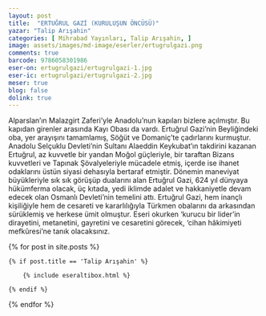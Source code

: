 ```yaml
---
layout: post
title:  "ERTUĞRUL GAZİ (KURULUŞUN ÖNCÜSÜ)"
yazar: "Talip Arışahin"
categories: [ Mihrabad Yayınları, Talip Arışahin, ]
image: assets/images/md-image/eserler/ertugrulgazi.png
comments: true
barcode: 9786058301986
eser-on: ertugrulgazi/ertugrulgazi-1.jpg
eser-ic: ertugrulgazi/ertugrulgazi-2.jpg
meser: true
blog: false
dolink: true
---
```



Alparslan’ın Malazgirt Zaferi’yle Anadolu’nun kapıları bizlere açılmıştır. Bu kapıdan girenler arasında Kayı Obası da vardı. Ertuğrul Gazi’nin Beyliğindeki oba, yer arayışını tamamlamış, Söğüt ve Domaniç’te çadırlarını kurmuştur. Anadolu Selçuklu Devleti’nin Sultanı Alaeddin Keykubat’ın takdirini kazanan Ertuğrul, az kuvvetle bir yandan Moğol güçleriyle, bir taraftan Bizans kuvvetleri ve Tapınak Şövalyeleriyle mücadele etmiş, içerde ise ihanet odaklarını üstün siyasi dehasıyla bertaraf etmiştir.
Dönemin maneviyat büyükleriyle sık sık görüşüp dualarını alan Ertuğrul Gazi, 624 yıl dünyaya hükümferma olacak, üç kıtada, yedi iklimde adalet ve hakkaniyetle devam edecek olan Osmanlı Devleti’nin temelini attı. Ertuğrul Gazi, hem inançlı kişiliğiyle hem de cesareti ve kararlılığıyla Türkmen obalarını da arkasından sürüklemiş ve herkese ümit olmuştur. Eseri okurken ‘kurucu bir lider’in dirayetini, metanetini, gayretini ve cesaretini görecek, ‘cihan hâkimiyeti mefkûresi’ne tanık olacaksınız.



{% for post in site.posts %}

    {% if post.title == 'Talip Arışahin' %}

        {% include eseraltibox.html %}

    {% endif %}

{% endfor %}
